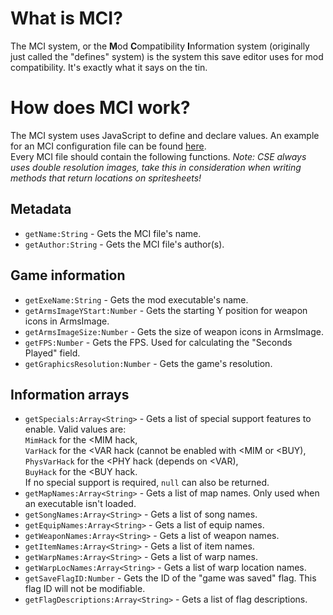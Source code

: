 # What is MCI?
The MCI system, or the **M**od **C**ompatibility **I**nformation system (originally just called the "defines" system) is the system this save editor uses for mod compatibility. It's exactly what it says on the tin.

# How does MCI work?
The MCI system uses JavaScript to define and declare values.
An example for an MCI configuration file can be found [here](src/com/leo/cse/frontend/default.mci).  
Every MCI file should contain the following functions. *Note: CSE always uses double resolution images, take this in consideration when writing methods that return locations on spritesheets!*
## Metadata
- `getName:String` - Gets the MCI file's name.
- `getAuthor:String` - Gets the MCI file's author(s).

## Game information
- `getExeName:String` - Gets the mod executable's name.
- `getArmsImageYStart:Number` - Gets the starting Y position for weapon icons in ArmsImage.
- `getArmsImageSize:Number` - Gets the size of weapon icons in ArmsImage.
- `getFPS:Number` - Gets the FPS. Used for calculating the "Seconds Played" field.
- `getGraphicsResolution:Number` - Gets the game's resolution.

## Information arrays
- `getSpecials:Array<String>` - Gets a list of special support features to enable. Valid values are:  
`MimHack` for the <MIM hack,  
`VarHack` for the <VAR hack (cannot be enabled with <MIM or <BUY),  
`PhysVarHack` for the <PHY hack (depends on <VAR),  
`BuyHack` for the <BUY hack.  
If no special support is required, `null` can also be returned.
- `getMapNames:Array<String>` - Gets a list of map names. Only used when an executable isn't loaded.
- `getSongNames:Array<String>` - Gets a list of song names.
- `getEquipNames:Array<String>` - Gets a list of equip names.
- `getWeaponNames:Array<String>` - Gets a list of weapon names.
- `getItemNames:Array<String>` - Gets a list of item names.
- `getWarpNames:Array<String>` - Gets a list of warp names.
- `getWarpLocNames:Array<String>` - Gets a list of warp location names.
- `getSaveFlagID:Number` - Gets the ID of the "game was saved" flag. This flag ID will not be modifiable.
- `getFlagDescriptions:Array<String>` - Gets a list of flag descriptions.
